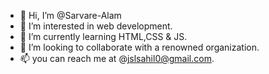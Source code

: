 - 👋 Hi, I’m @Sarvare-Alam
- 👀 I’m interested in web development.
- 🌱 I’m currently learning HTML,CSS & JS.
- 💞️ I’m looking to collaborate with a renowned organization.
- 📫 you can reach me at @jslsahil0@gmail.com.

<!---
Sarvare-Alam/Sarvare-Alam is a ✨ special ✨ repository because its `README.md` (this file) appears on your GitHub profile.
You can click the Preview link to take a look at your changes.
--->
